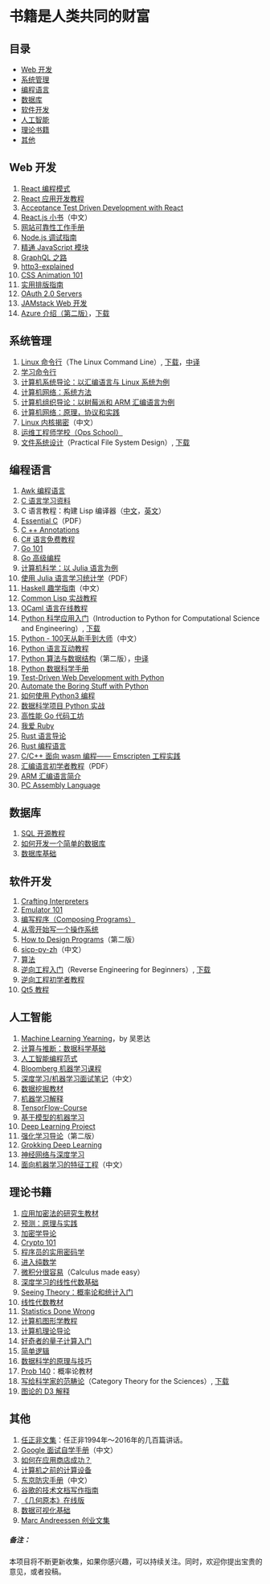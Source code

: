 # 书籍是人类共同的财富

## 目录

- [Web 开发](#web-开发)
- [系统管理](#系统管理)
- [编程语言](#编程语言)
- [数据库](#数据库)
- [软件开发](#软件开发)
- [人工智能](#人工智能)
- [理论书籍](#理论书籍)
- [其他](#其他)

## Web 开发

1. [React 编程模式](https://github.com/krasimir/react-in-patterns)
2. [React 应用开发教程](https://github.com/tyroprogrammer/learn-react-app/tree/master/src/tutorial)
3. [Acceptance Test Driven Development with React](https://leanpub.com/build-react-app-with-atdd)
4. [React.js 小书](http://huziketang.mangojuice.top/books/react/)（中文）
5. [网站可靠性工作手册](https://landing.google.com/sre/book.html)
6. [Node.js 调试指南](https://github.com/nswbmw/node-in-debugging)
7. [精通 JavaScript 模块](https://github.com/mjavascript/mastering-modular-javascript)
8. [GraphQL 之路](https://www.robinwieruch.de/the-road-to-graphql-book/)
9. [http3-explained](https://github.com/bagder/http3-explained)
10. [CSS Animation 101](https://github.com/cssanimation/css-animation-101)
11. [实用排版指南](https://practicaltypography.com/)
12. [OAuth 2.0 Servers](https://www.oauth.com/)
13. [JAMstack Web 开发](https://www.netlify.com/oreilly-jamstack/)
14. [Azure 介绍（第二版）](https://azure.microsoft.com/en-us/resources/azure-for-architects/)，[下载](https://github.com/PacktPublishing/Azure-for-Architects)

## 系统管理

1. [Linux 命令行](http://linuxcommand.org/tlcl.php)（The Linux Command Line）, [下载](http://sourceforge.net/projects/linuxcommand/files/TLCL/13.07/TLCL-13.07.pdf/download)，[中译](http://billie66.github.io/TLCL/index.html)
2. [学习命令行](https://hellowebbooks.com/learn-command-line/)
3. [计算机系统导论：以汇编语言与 Linux 系统为例](http://bob.cs.sonoma.edu/IntroCompOrg-x64/book.html)
4. [计算机网络：系统方法](https://github.com/SystemsApproach/book)
5. [计算机组织导论：以树莓派和 ARM 汇编语言为例](http://bob.cs.sonoma.edu/IntroCompOrg-RPi/frontmatter-1.html)
6. [计算机网络：原理，协议和实践](http://cnp3book.info.ucl.ac.be/#)
7. [Linux 内核揭密](https://xinqiu.gitbooks.io/linux-insides-cn/content/index.html)（中文）
8. [运维工程师学校（Ops School）](http://www.opsschool.org/)
9. [文件系统设计](https://www.amazon.com/exec/obidos/ASIN/1558604979/qid=1012094537/sr=8-1/ref=sr_8_71_1/103-9130044-4352613)（Practical File System Design）, [下载](http://www.nobius.org/~dbg/practical-file-system-design.pdf)

## 编程语言

1. [Awk 编程语言](https://ia802309.us.archive.org/25/items/pdfy-MgN0H1joIoDVoIC7/The_AWK_Programming_Language.pdf)
2. [C 语言学习资料](http://www.isthe.com/chongo/tech/comp/c/index.html)
3. C 语言教程：构建 Lisp 编译器（[中文](https://ksco.gitbooks.io/build-your-own-lisp/)，[英文](http://www.buildyourownlisp.com/contents)）
4. [Essential C](http://cslibrary.stanford.edu/101/EssentialC.pdf)（PDF）
5. [C ++ Annotations](http://www.icce.rug.nl/documents/cplusplus/)
6. [C# 语言免费教程](https://www.tutlane.com/tutorial/csharp/csharp-tutorial)
7. [Go 101](https://go101.org/)
8. [Go 高级编程](https://github.com/chai2010/advanced-go-programming-book)
9. [计算机科学：以 Julia 语言为例](https://benlauwens.github.io/ThinkJulia.jl/latest/book.html)
10. [使用 Julia 语言学习统计学](https://people.smp.uq.edu.au/YoniNazarathy/julia-stats/StatisticsWithJulia.pdf)（PDF）
11. [Haskell 趣学指南](http://fleurer.github.io/lyah/)（中文）
12. [Common Lisp 实战教程](http://www.gigamonkeys.com/book/)
13. [OCaml 语言在线教程](http://www.cs.cornell.edu/courses/cs3110/2019sp/textbook/)
14. [Python 科学应用入门](http://www.freetechbooks.com/introduction-to-python-for-computational-science-and-engineering-t884.html)（Introduction to Python for Computational Science and Engineering）, [下载](http://www.southampton.ac.uk/~fangohr/training/python/pdfs/Python-for-Computational-Science-and-Engineering.pdf)
15. [Python - 100天从新手到大师](https://github.com/jackfrued/Python-100-Days)（中文）
16. [Python 语言互动教程](http://projectpython.net/chapter00/)
17. [Python 算法与数据结构](http://interactivepython.org/runestone/static/pythonds/index.html)（第二版），[中译](https://github.com/facert/python-data-structure-cn)
18. [Python 数据科学手册](https://github.com/jakevdp/PythonDataScienceHandbook)
19. [Test-Driven Web Development with Python](https://www.obeythetestinggoat.com/pages/book.html#toc)
20. [Automate the Boring Stuff with Python](https://automatetheboringstuff.com/)
21. [如何使用 Python3 编程](https://www.digitalocean.com/community/tutorials/digitalocean-ebook-how-to-code-in-python)
22. [数据科学项目 Python 实战](https://www.digitalocean.com/community/tutorials/machine-learning-projects-python-a-digitalocean-ebook)
23. [高性能 Go 代码工坊](https://dave.cheney.net/high-performance-go-workshop/gopherchina-2019.html)
24. [我爱 Ruby](https://i-love-ruby.gitlab.io/)
25. [Rust 语言导论](https://stevedonovan.github.io/rust-gentle-intro/readme.html)
26. [Rust 编程语言](https://www.jyotirmoy.net/posts/2018-12-01-rust-book.html)
27. [C/C++ 面向 wasm 编程—— Emscripten 工程实践](https://github.com/3dgen/cppwasm-book)
28. [汇编语言初学者教程](https://yurichev.com/writings/AL4B-EN.pdf)（PDF）
29. [ARM 汇编语言简介](http://bob.cs.sonoma.edu/IntroCompOrg-RPi/intro-co-rpi.html)
30. [PC Assembly Language](https://pacman128.github.io/pcasm/)

## 数据库

1. [SQL 开源教程](https://selectstarsql.com/)
2. [如何开发一个简单的数据库](https://cstack.github.io/db_tutorial/)
3. [数据库基础](http://webdam.inria.fr/Alice/)

## 软件开发

1. [Crafting Interpreters](http://craftinginterpreters.com/)
2. [Emulator 101](http://www.emulator101.com/)
3. [编写程序（Composing Programs）](http://www.composingprograms.com/)
4. [从零开始写一个操作系统](https://github.com/cfenollosa/os-tutorial)
5. [How to Design Programs](https://htdp.org/2018-01-06/Book/index.html)（第二版）
6. [sicp-py-zh](https://github.com/wizardforcel/sicp-py-zh)（中文）
7. [算法](https://github.com/jeffgerickson/algorithms)
8. [逆向工程入门](https://github.com/dennis714/RE-for-beginners)（Reverse Engineering for Beginners）, [下载](http://beginners.re/Reverse_Engineering_for_Beginners-en.pdf)
9. [逆向工程初学者教程](https://www.begin.re/)
10. [Qt5 教程](https://qmlbook.github.io/)

## 人工智能

1. [Machine Learning Yearning](http://www.mlyearning.org/)，by 吴恩达
2. [计算与推断：数据科学基础](https://ds8.gitbooks.io/textbook/content/)
3. [人工智能编程范式](https://github.com/norvig/paip-lisp)
4. [Bloomberg 机器学习课程](https://bloomberg.github.io/foml/)
5. [深度学习/机器学习面试笔记](https://github.com/imhuay/Interview_Notes-Chinese)（中文）
6. [数据挖掘教材](https://www-users.cs.umn.edu/~kumar001/dmbook/index.php)
7. [机器学习解释](https://christophm.github.io/interpretable-ml-book/)
8. [TensorFlow-Course](https://github.com/open-source-for-science/TensorFlow-Course)
9. [基于模型的机器学习](http://mbmlbook.com/)
10. [Deep Learning Project](https://github.com/Spandan-Madan/DeepLearningProject)
11. [强化学习导论](http://incompleteideas.net/book/the-book.html)（第二版）
12. [Grokking Deep Learning](https://livebook.manning.com/#!/book/grokking-deep-learning/)
13. [神经网络与深度学习](https://github.com/nndl/nndl.github.io)
14. [面向机器学习的特征工程](http://fe4ml.apachecn.org/#/)（中文）

## 理论书籍

1. [应用加密法的研究生教材](http://toc.cryptobook.us/)
2. [预测：原理与实践](https://otexts.org/fpp2/)
3. [加密学导论](https://intensecrypto.org/public/)
4. [Crypto 101](https://www.crypto101.io/)
5. [程序员的实用密码学](https://cryptobook.nakov.com/)
6. [进入纯数学](https://infinitedescent.xyz/)
7. [微积分很容易](http://calculusmadeeasy.org/)（Calculus made easy）
8. [深度学习的线性代数基础](https://hadrienj.github.io/posts/Deep-Learning-Book-Series-Introduction/)
9. [Seeing Theory：概率论和统计入门](https://seeing-theory.brown.edu/#firstPage)
10. [线性代数教材](http://joshua.smcvt.edu/linearalgebra/#current_version)
11. [Statistics Done Wrong](https://www.statisticsdonewrong.com/index.html)
12. [计算机图形学教程](http://www.scratchapixel.com/)
13. [计算机理论导论](https://introtcs.org/public/index.html)
14. [好奇者的量子计算入门](https://quantum.country/qcvc)
15. [简单逻辑](https://book.simply-logical.space/)
16. [数据科学的原理与技巧](https://www.textbook.ds100.org/)
17. [Prob 140](http://prob140.org/textbook/chapters/README)：概率论教材
18. [写给科学家的范畴论](http://category-theory.mitpress.mit.edu/)（Category Theory for the Sciences）, [下载](https://github.com/mmai/Category-Theory-for-the-Sciences)
19. [图论的 D3 解释](https://mrpandey.github.io/d3graphTheory/index.html)

## 其他

1. [任正非文集](./libs/others/任正非文集.epub)：任正非1994年～2016年的几百篇讲话。
2. [Google 面试自学手册](https://github.com/jwasham/coding-interview-university/blob/master/translations/README-cn.md)（中文）
3. [如何在应用商店成功？](https://github.com/amirrajan/survivingtheappstore)
4. [计算机之前的计算设备](http://ed-thelen.org/comp-hist/CBC.html)
5. [东京防灾手册](http://www.metro.tokyo.jp/chinese/guide/bosai/index.html)（中文）
6. [谷歌的技术文档写作指南](https://developers.google.com/style/)
7. [《几何原本》在线版](https://www.c82.net/euclid/)
8. [数据可视化基础](https://serialmentor.com/dataviz/)
9. [Marc Andreessen 创业文集](https://pmarchive.com/)



##### 备注：

本项目将不断更新收集，如果你感兴趣，可以持续关注。同时，欢迎你提出宝贵的意见，或者投稿。

